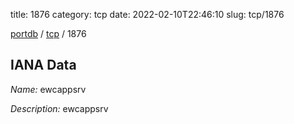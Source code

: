 title: 1876
category: tcp
date: 2022-02-10T22:46:10
slug: tcp/1876

[portdb](/) / [tcp](/category/tcp.html) / 1876


## IANA Data

_Name:_ ewcappsrv

_Description:_ ewcappsrv

